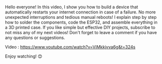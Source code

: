Hello everyone! 
In this video, I show you how to build a device that automatically restarts your internet connection in case of a failure. 
No more unexpected interruptions and tedious manual reboots!
I explain step by step how to solder the components, code the ESP32, and assemble everything in a 3D printed case. If you like simple but effective DIY projects, subscribe to not miss any of my next videos! 
Don't forget to leave a comment if you have any questions or suggestions. 

Video : https://www.youtube.com/watch?v=ViMkkjvva6g&t=324s

Enjoy watching! 😊
